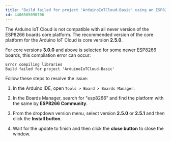 ```yaml
---
title: "Build failed for project 'ArduinoIoTCloud-Basic' using an ESP8266"
id: 4406565090706
---
```


The Arduino IoT Cloud is not compatible with all never version of the ESP8266 boards core platform. The recommended version of the core platform for the Arduino IoT Cloud is core version **2.5.0**.

For core versions **3.0.0** and above is selected for some newer ESP8266 boards, this compilation error can occur:

```
Error compiling libraries
Build failed for project 'ArduinoIoTCloud-Basic'
```

Follow these steps to resolve the issue:

1. In the Arduino IDE, open `Tools > Board > Boards Manager`.

2. In the Boards Manager, search for "esp8266" and find the platform with the same by **ESP8266 Community**.

3. From the dropdown version menu, select version **2.5.0** or **2.5.1** and then click the **Install button**.

4. Wait for the update to finish and then click the **close button** to close the window.
